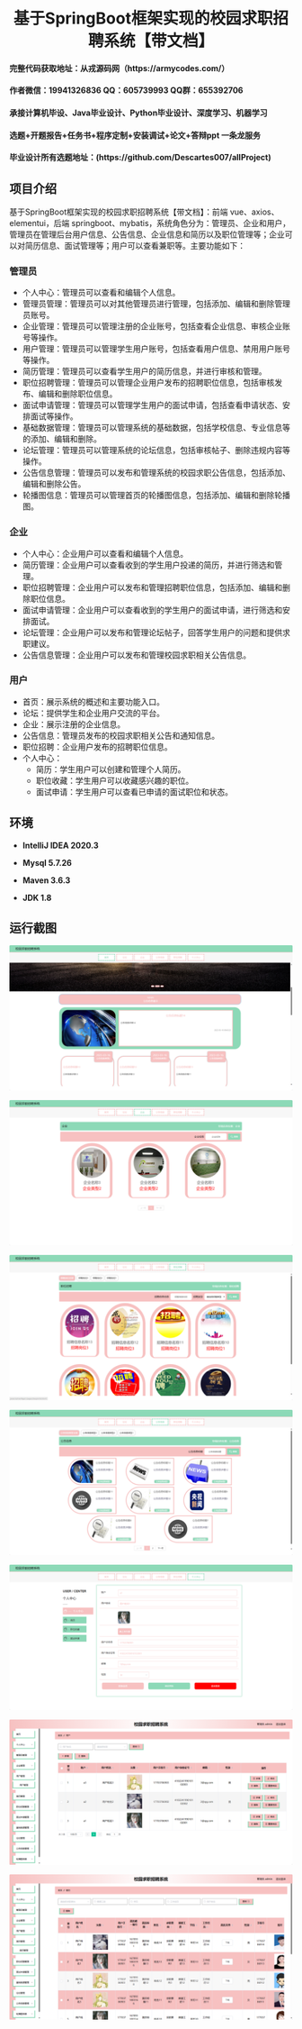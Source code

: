 <h1 align="center">基于SpringBoot框架实现的校园求职招聘系统【带文档】</h1>

<h4> 完整代码获取地址：从戎源码网（https://armycodes.com/） </h4>
<h4> 作者微信：19941326836 QQ：605739993 QQ群：655392706 </h4>
<h4> 承接计算机毕设、Java毕业设计、Python毕业设计、深度学习、机器学习 </h4>
<h4> 选题+开题报告+任务书+程序定制+安装调试+论文+答辩ppt 一条龙服务 </h4>
<h4> 毕业设计所有选题地址：(https://github.com/Descartes007/allProject) </h4>

## 项目介绍

基于SpringBoot框架实现的校园求职招聘系统【带文档】：前端 vue、axios、elementui，后端 springboot、mybatis，系统角色分为：管理员、企业和用户，管理员在管理后台用户信息、公告信息、企业信息和简历以及职位管理等；企业可以对简历信息、面试管理等；用户可以查看兼职等。主要功能如下：

### 管理员

- 个人中心：管理员可以查看和编辑个人信息。
- 管理员管理：管理员可以对其他管理员进行管理，包括添加、编辑和删除管理员账号。
- 企业管理：管理员可以管理注册的企业账号，包括查看企业信息、审核企业账号等操作。
- 用户管理：管理员可以管理学生用户账号，包括查看用户信息、禁用用户账号等操作。
- 简历管理：管理员可以查看学生用户的简历信息，并进行审核和管理。
- 职位招聘管理：管理员可以管理企业用户发布的招聘职位信息，包括审核发布、编辑和删除职位信息。
- 面试申请管理：管理员可以管理学生用户的面试申请，包括查看申请状态、安排面试等操作。
- 基础数据管理：管理员可以管理系统的基础数据，包括学校信息、专业信息等的添加、编辑和删除。
- 论坛管理：管理员可以管理系统的论坛信息，包括审核帖子、删除违规内容等操作。
- 公告信息管理：管理员可以发布和管理系统的校园求职公告信息，包括添加、编辑和删除公告。
- 轮播图信息：管理员可以管理首页的轮播图信息，包括添加、编辑和删除轮播图。

### 企业

- 个人中心：企业用户可以查看和编辑个人信息。
- 简历管理：企业用户可以查看收到的学生用户投递的简历，并进行筛选和管理。
- 职位招聘管理：企业用户可以发布和管理招聘职位信息，包括添加、编辑和删除职位信息。
- 面试申请管理：企业用户可以查看收到的学生用户的面试申请，进行筛选和安排面试。
- 论坛管理：企业用户可以发布和管理论坛帖子，回答学生用户的问题和提供求职建议。
- 公告信息管理：企业用户可以发布和管理校园求职相关公告信息。

### 用户

- 首页：展示系统的概述和主要功能入口。
- 论坛：提供学生和企业用户交流的平台。
- 企业：展示注册的企业信息。
- 公告信息：管理员发布的校园求职相关公告和通知信息。
- 职位招聘：企业用户发布的招聘职位信息。
- 个人中心：
    - 简历：学生用户可以创建和管理个人简历。
    - 职位收藏：学生用户可以收藏感兴趣的职位。
    - 面试申请：学生用户可以查看已申请的面试职位和状态。

## 环境

- <b>IntelliJ IDEA 2020.3</b>

- <b>Mysql 5.7.26</b>

- <b>Maven 3.6.3</b>

- <b>JDK 1.8</b>


## 运行截图
![](screenshot/1.png)

![](screenshot/2.png)

![](screenshot/3.png)

![](screenshot/4.png)

![](screenshot/5.png)

![](screenshot/6.png)

![](screenshot/7.png)

